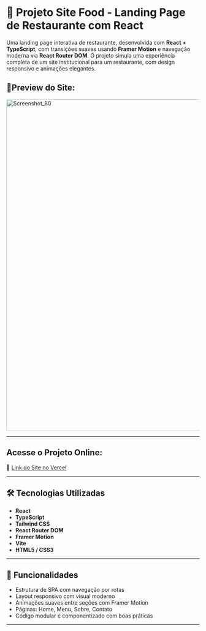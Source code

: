 # 🍔 Projeto Site Food - Landing Page de Restaurante com React
Uma landing page interativa de restaurante, desenvolvida com **React + TypeScript**, com transições suaves usando **Framer Motion** e navegação moderna via **React Router DOM**. O projeto simula uma experiência completa de um site institucional para um restaurante, com design responsivo e animações elegantes.

## 📸Preview do Site: 
<img width="1746" height="866" alt="Screenshot_80" src="https://github.com/user-attachments/assets/be38ae92-9893-4af7-aa64-795a11147bfb" />

---

## Acesse o Projeto Online:
🔗 [Link do Site no Vercel](https://projeto-site-food-olive.vercel.app/)

---

## 🛠️ Tecnologias Utilizadas

- **React**
- **TypeScript**
- **Tailwind CSS**
- **React Router DOM**
- **Framer Motion**
- **Vite**
- **HTML5 / CSS3**

---

## 📌 Funcionalidades

- Estrutura de SPA com navegação por rotas
- Layout responsivo com visual moderno
- Animações suaves entre seções com Framer Motion
- Páginas: Home, Menu, Sobre, Contato
- Código modular e componentizado com boas práticas

---
